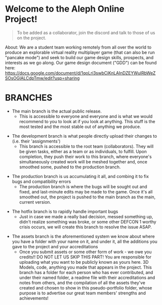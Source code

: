 # Welcome to the Aleph Online Project!
> To be added as a collaborator, join the discord and talk to those of us on the project.

About:
We are a student team working remotely from all over the world to produce an explorable virtual reality multiplayer game (that can also be run "pancake mode") and seek to build our game design skills, prospects, and interests as we go along.  Our game design document ("GDD") can be found here:
https://docs.google.com/document/d/1qoLri3swbCiKnLAInDZEYWulRbWeZSOsOGlALCdpTmw/edit?usp=sharing


# BRANCHES
* The main branch is the actual public release.
    - This is accessible to everyone and everyone and is what we would recommend to you to look at if you look at anything.  This stuff is the most tested and the most stable out of anything we produce.
- The development branch is what people directly upload their changes to (i.e. their 'assignments')
    - This branch is accessible to the root team (collaborators).  They will be given tasks, either as a team or as individuals, to fulfill.  Upon completion, they push their work to this branch, where everyone's simultaneously created work will be meshed together and, once smoothed some, pushed to the production branch.
* The production branch is us accumulating it all, and combing it to fix bugs and compatibility errors
    - The production branch is where the bugs will be sought out and fixed, and last-minute edits may be made to the game.  Once it's all smoothed out, the project is pushed to the main branch as the main, current version.
- The hotfix branch is to rapidly handle important bugs
    - Just in case we made a really bad decision, messed something up, didn't realize something was broke, or some other DEFCON 1 worthy crisis occurs, we will create this branch to resolve the issue ASAP.
* The assets branch is the aforementioned system we know about where you have a folder with your name on it, and under it, all the additions you gave to the project and your accreditations
    - Once you submit assets or some other form of work - we owe you credits!! DO NOT LET US SKIP THIS PART! You are responsible for uploading what you want to be publicly known as yours here.  3D Models, code, anything you made that appears in the project.  This branch has a folder for each person who has ever contributed, and under their named folder, a readme file with their accreditations and notes from others, and the compilation of all the assets they've created and chosen to show in this pseudo-portfolio folder, whose purpose is to advertise our great team members' strengths and achievements!
